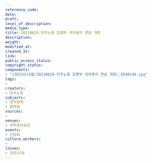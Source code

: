 ```yaml
---
reference_code: 
date: 
draft: 
level_of_description: 
media_type: 
title: 20210629-민주노총 집행부 국무총리 면담 개최
description: 
weight: 
modified_at: 
created_at: 
link: 
public_access_status: 
copyright_status: 
components:
- "/2021년/6월/20210629-민주노총 집행부 국무총리 면담 개최/_5D40146.jpg"
tags:
- 
creators:
- 민주노총
subjects:
- 정치정책
- 총파업
sources:
- 
venues:
- 국무총리공관
events:
- 간담회
culture_workers:
- 
issues:
- 코로나19
---
```

